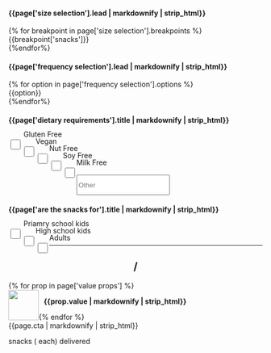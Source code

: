 <div class="col-xs-12 col-md-5 calculator">
  <!--SIZE SELECTION-->
  <div class="col-xs-12 col-sm-6 col-md-12">
    <h4>{{page['size selection'].lead | markdownify | strip_html}}</h4>
    <div class="tabs size-selection">
      {% for breakpoint in page['size selection'].breakpoints %}
      <div class="btn-tab {% if forloop.first %} selected-tab {% endif %}" data-box-size="{{breakpoint.box}}">
        {{breakpoint['snacks']}}
      </div>
      {%endfor%}
    </div>
  </div>
  <!--FREQUENCY SELECTION-->
  <div class="col-xs-12 col-sm-6 col-md-12">
    <h4>{{page['frequency selection'].lead | markdownify | strip_html}}</h4>
    <div class="tabs frequency-selection">
      {% for option in page['frequency selection'].options %}
      <div class="btn-tab {% if forloop.last %} selected-tab {% endif %}" style="width: 50%">
        {{option}}
      </div>
      {%endfor%}
    </div>
  </div>
  <div class="col-xs-12 col-sm-6 col-md-12">
    <h4>{{page['dietary requirements'].title | markdownify | strip_html}}</h4>
    <form id="quote-form" style="margin-top: 20px">
      <div class="col-xs-6 col-sm-6 col-md-6 check">
        <input class="checkbox" type="checkbox" name="gluten_free" value="Gluten Free" style="margin-top: 10px;">
        <p>Gluten Free</p>
      </div>
      <div class="col-xs-6 col-sm-6 col-md-6 check">
        <input class="checkbox" type="checkbox" name="vegan" value="Vegan" style="margin-top: 10px;">
        <p>Vegan</p>
      </div>
      <div class="col-xs-6 col-sm-6 col-md-6 check">
        <input class="checkbox" type="checkbox" name="nut_free" value="Nut Free" style="margin-top: 10px;">
        <p>Nut Free</p>
      </div>
      <div class="col-xs-6 col-sm-6 col-md-6 check">
        <input class="checkbox" type="checkbox" name="soy_free" value="Soy Free" style="margin-top: 10px;">
        <p>Soy Free</p>
      </div>
      <div class="col-xs-6 col-sm-6 col-md-6 check">
        <input class="checkbox" type="checkbox" name="milk_free" value="Milk Free" style="margin-top: 10px;">
        <p>Milk Free</p>
      </div>
      <div class="col-xs-6 col-sm-6 col-md-6 check">
        <input class="text" type="text" name="other" placeholder="Other" style="margin-top: 10px;">
      </div>
    </form>
  </div>
  <div class="col-xs-12 col-sm-6 col-md-12">
    <h4>{{page['are the snacks for'].title | markdownify | strip_html}}</h4>
    <form id="quote-form" style="margin-top: 20px">
      <div class="col-xs-12 col-sm-12 col-md-12 check">
        <input class="checkbox" type="checkbox" name="priamry_school_kids" value="Priamry school kids" style="margin-top: 10px;">
        <p>Priamry school kids</p>
      </div>
      <div class="col-xs-12 col-sm-12 col-md-12 check">
        <input class="checkbox" type="checkbox" name="high_school_kids" value="High school kids" style="margin-top: 10px;">
        <p>High school kids</p>
      </div>
      <div class="col-xs-12 col-sm-12 col-md-12 check">
        <input class="checkbox" type="checkbox" name="nut_free" value="Adults" style="margin-top: 10px;">
        <p>Adults</p>
      </div>
    </form>
  </div>
  <div class="hidden-sm hidden-xs">
  <hr>
  <div class="row">
    <div class="col-xs-12">
      <h2 class="price" style="text-transform: none; text-align: center;">
        <span class="cost"></span> / <span class="frequency"></span>
      </h2>
    </div>
    {% for prop in page['value props'] %}
    <div class="col-xs-12 col-sm-6"  style="margin-bottom: 20px">
      <img src="{{prop.image}}" style="width: 60px; float: left;">
      <p style="font-size: 14px;font-weight: bold; width: calc(100% - 70px); margin-left: 10px; float: left">{{prop.value | markdownify | strip_html}}</p>
    </div>
    {% endfor %}
  </div>
  <a class="product-link btn btn-red" style="max-width: none"><span class="pricing-cta">{{page.cta | markdownify | strip_html}}</span></a>
  <p class="additional-info">
    <span class="snack-num"></span> snacks
    (<span class="per-snack"></span> each)
    delivered <span class="frequency-ly"></span></p>
  </div>
</div>
<style>
@media (min-width: 992px) {
  .price {
    margin-top: 5px;
  }
}
.Brandon{
display:none
}
.check p{
  line-height: 0px;
  margin-left: 30px;
}
.checkbox{
  height: 20px;
  width: 20px;
  float: left;
}
.text{
  height: 40px;
}
</style>

<script>

// weekly = one off
// fortnightly = monthly

// set number of snacks to default
var snack_num = {{page['starter box']['number of snacks']}};

// set cost to default
var cost = {{page['starter box'].cost['per month']}};

// set CTAs for reference in JS
var cta = "{{page.cta}}";
var custom_cta = "{{page['cta custom box']}}";

var starterboxname = "{{page['starter box'].name}}";
var smallboxname = "{{page['small box'].name}}";
var mediumboxname = "{{page['medium box'].name}}";
var customboxname = "{{page['custom box'].name}}";

var oneoff = false;
function calculatePrice() {
  if (box_size == "small box") {
    snack_num = {{page['small box']['number of snacks']}};
    if (delivery_frequency == "week") {
      cost = {{page['small box'].cost['per week']}};
    } else if (delivery_frequency == "month") {
      cost = {{page['small box'].cost['per month']}};
    } else {
      cost = {{page['small box'].cost['per fortnight']}};
    }
    custom_box = false;
  } else if (box_size == "medium box") {
    snack_num = {{page['medium box']['number of snacks']}};
    if (delivery_frequency == "week") {
      cost = {{page['medium box'].cost['per week']}};
    } else if (delivery_frequency == "month") {
      cost = {{page['medium box'].cost['per month']}};
    } else {
      cost = {{page['medium box'].cost['per fortnight']}};
    }
    custom_box = false;
  } else if (box_size == "starter box") {
    snack_num = {{page['starter box']['number of snacks']}};
    if (delivery_frequency == "week") {
      cost = {{page['starter box'].cost['per week']}};
    } else if (delivery_frequency == "month") {
      cost = {{page['starter box'].cost['per month']}};
    } else {
      cost = {{page['starter box'].cost['per fortnight']}};
    }
    custom_box = false;
  // } else if (box_size == "custom box") {
  //   if (delivery_frequency == "week") {
  //     cost = {{page['custom box'].cost['per week']}};
  //   } else if (delivery_frequency == "month") {
  //     cost = {{page['custom box'].cost['per month']}};
  //   } else {
  //     cost = {{page['custom box'].cost['per fortnight']}};
  //   }
  //   custom_box = true;
  }
}
</script>


